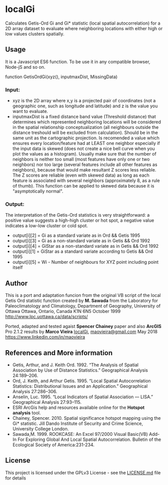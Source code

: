 # localGi

Calculates Getis-Ord Gi and Gi* statistic (local spatial autocorrelation) for a 2D array dataset to evaluate where neighboring locations with either high or low values clusters spatially.


## Usage
It is a Javascript ES6 function. To be use it in any compatible browser, Node-jS and so on.

function GetisOrdGi(xyz(), inputmaxDist, MissingData)

### Input:
* xyz is the 2D array where x,y is a projected pair of coordinates (not a geographic one, such as longitude and latitude) and z is the value you want to evaluate. 
* inputmaxDist is a fixed distance band value (Threshold distance) that determines which represented neighboring locations will be considered in the spatial relationship conceptualization (all neighbours outside the distance treshould will be excluded from calculation). Should be in the same unit as the cartographic projection. Is recomended a value which ensures every location/feature had at LEAST one neighbor especially if the input data is skewed (does not create a nice bell curve when you plot the values as a histogram).
Usually make sure that the number of neighbors is neither too small (most features have only one or two neighbors) nor too large (several features include all other features as neighbors), because that would make resultant Z scores less reliable. The Z scores are reliable (even with skewed data) as long as each feature is associated with several neighbors (approximately 8, as a rule of thumb). 
This function can be applied to skewed data because it is "asymptotically normal".

### Output:
The interpretation of the Getis-Ord statistics is very straightforward: a positive value suggests a high-high cluster or hot spot, a negative value indicates a low-low cluster or cold spot.

*  output[i][2] = Gi as a standard variate as in Ord && Getis 1995
* output[i][3] = Gi as a non-standard variate as in Getis && Ord 1992
* output[i][4] = GiStar as a non-standard variate as in Getis && Ord 1992
* output[i][1] = GiStar as a standard variate according to Getis && Ord 1995
* output[i][5] = Wi - Number of neighbours for XYZ point including point itself

## Author

This is a port and adaptation funcion from the original VB script of the local Getis Ord statistic function created by **M. Sawada** from the Laboratory for Paleoclimatology and Climatology, Department of Geography, University of Ottawa
Ottawa, Ontario, Canada K1N 6N5
October 1999
http://www.lpc.uottawa.ca/data/scripts/

Ported, adapted and tested agaist **Spencer Chainey** paper and also **ArcGIS** Pro 2.1.2 results
by **Marco Vieira** [localGi](https://github.com/maovieira/localGi), maovieira@gmail.com
May 2018
https://www.linkedin.com/in/maovieira

## References and More information

* Getis, Arthur, and J. Keith Ord. 1992. “The Analysis of Spatial Association by Use of Distance Statistics.” Geographical Analysis 24:189–206.
* Ord, J. Keith, and Arthur Getis. 1995. “Local Spatial Autocorrelation Statistics: Distributional Issues and an Application.” Geographical Analysis 27:286–306.
* Anselin, Luc. 1995. “Local Indicators of Spatial Association — LISA.” Geographical Analysis 27:93–115. 
* ESRI ArcGis help and resources available online for the **Hotspot analysis** tool.
* Chainey, Spencer. 2010. Spatial significance hotspot mapping using the Gi* statistic. Jill Dando Institute of Security and Crime Science, University College London.
* Sawada,M. 1999. ROOKCASE: An Excel 97/2000 Visual Basic(VB) Add-In For Exploring Global And Local Spatial Autocorrelation. Bulletin of the Ecological Society of America:231-234.

## License

This project is licensed under the GPLv3 License - see the [LICENSE.md](LICENSE.md) file for details

